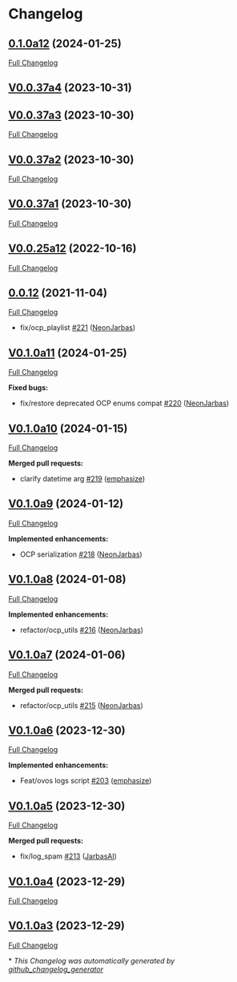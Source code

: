 # Changelog

## [0.1.0a12](https://github.com/OpenVoiceOS/ovos-utils/tree/0.1.0a12) (2024-01-25)

[Full Changelog](https://github.com/OpenVoiceOS/ovos-utils/compare/V0.1.0a11...0.1.0a12)

## [V0.0.37a4](https://github.com/builderjer/ovos_utils/tree/V0.0.37a4) (2023-10-31)

## [V0.0.37a3](https://github.com/builderjer/ovos_utils/tree/V0.0.37a3) (2023-10-30)

[Full Changelog](https://github.com/builderjer/ovos_utils/compare/V0.0.37a2...V0.0.37a3)

## [V0.0.37a2](https://github.com/builderjer/ovos_utils/tree/V0.0.37a2) (2023-10-30)

[Full Changelog](https://github.com/builderjer/ovos_utils/compare/V0.0.37a1...V0.0.37a2)

## [V0.0.37a1](https://github.com/builderjer/ovos_utils/tree/V0.0.37a1) (2023-10-30)

[Full Changelog](https://github.com/builderjer/ovos_utils/compare/V0.0.25a12...V0.0.37a1)

## [V0.0.25a12](https://github.com/builderjer/ovos_utils/tree/V0.0.25a12) (2022-10-16)

[Full Changelog](https://github.com/builderjer/ovos_utils/compare/0.0.12...V0.0.25a12)

## [0.0.12](https://github.com/builderjer/ovos_utils/tree/0.0.12) (2021-11-04)

[Full Changelog](https://github.com/builderjer/ovos_utils/compare/25fe462e3c19a58f32dc1fd940bf7c96fc18e6de...0.0.12)

- fix/ocp\_playlist [\#221](https://github.com/OpenVoiceOS/ovos-utils/pull/221) ([NeonJarbas](https://github.com/NeonJarbas))

## [V0.1.0a11](https://github.com/OpenVoiceOS/ovos-utils/tree/V0.1.0a11) (2024-01-25)

[Full Changelog](https://github.com/OpenVoiceOS/ovos-utils/compare/V0.1.0a10...V0.1.0a11)

**Fixed bugs:**

- fix/restore deprecated OCP enums compat [\#220](https://github.com/OpenVoiceOS/ovos-utils/pull/220) ([NeonJarbas](https://github.com/NeonJarbas))

## [V0.1.0a10](https://github.com/OpenVoiceOS/ovos-utils/tree/V0.1.0a10) (2024-01-15)

[Full Changelog](https://github.com/OpenVoiceOS/ovos-utils/compare/V0.1.0a9...V0.1.0a10)

**Merged pull requests:**

- clarify datetime arg [\#219](https://github.com/OpenVoiceOS/ovos-utils/pull/219) ([emphasize](https://github.com/emphasize))

## [V0.1.0a9](https://github.com/OpenVoiceOS/ovos-utils/tree/V0.1.0a9) (2024-01-12)

[Full Changelog](https://github.com/OpenVoiceOS/ovos-utils/compare/V0.1.0a8...V0.1.0a9)

**Implemented enhancements:**

- OCP serialization [\#218](https://github.com/OpenVoiceOS/ovos-utils/pull/218) ([NeonJarbas](https://github.com/NeonJarbas))

## [V0.1.0a8](https://github.com/OpenVoiceOS/ovos-utils/tree/V0.1.0a8) (2024-01-08)

[Full Changelog](https://github.com/OpenVoiceOS/ovos-utils/compare/V0.1.0a7...V0.1.0a8)

**Implemented enhancements:**

- refactor/ocp\_utils [\#216](https://github.com/OpenVoiceOS/ovos-utils/pull/216) ([NeonJarbas](https://github.com/NeonJarbas))

## [V0.1.0a7](https://github.com/OpenVoiceOS/ovos-utils/tree/V0.1.0a7) (2024-01-06)

[Full Changelog](https://github.com/OpenVoiceOS/ovos-utils/compare/V0.1.0a6...V0.1.0a7)

**Merged pull requests:**

- refactor/ocp\_utils [\#215](https://github.com/OpenVoiceOS/ovos-utils/pull/215) ([NeonJarbas](https://github.com/NeonJarbas))

## [V0.1.0a6](https://github.com/OpenVoiceOS/ovos-utils/tree/V0.1.0a6) (2023-12-30)

[Full Changelog](https://github.com/OpenVoiceOS/ovos-utils/compare/V0.1.0a5...V0.1.0a6)

**Implemented enhancements:**

- Feat/ovos logs script [\#203](https://github.com/OpenVoiceOS/ovos-utils/pull/203) ([emphasize](https://github.com/emphasize))

## [V0.1.0a5](https://github.com/OpenVoiceOS/ovos-utils/tree/V0.1.0a5) (2023-12-30)

[Full Changelog](https://github.com/OpenVoiceOS/ovos-utils/compare/V0.1.0a4...V0.1.0a5)

**Merged pull requests:**

- fix/log\_spam [\#213](https://github.com/OpenVoiceOS/ovos-utils/pull/213) ([JarbasAl](https://github.com/JarbasAl))

## [V0.1.0a4](https://github.com/OpenVoiceOS/ovos-utils/tree/V0.1.0a4) (2023-12-29)

[Full Changelog](https://github.com/OpenVoiceOS/ovos-utils/compare/V0.1.0a3...V0.1.0a4)

## [V0.1.0a3](https://github.com/OpenVoiceOS/ovos-utils/tree/V0.1.0a3) (2023-12-29)

[Full Changelog](https://github.com/OpenVoiceOS/ovos-utils/compare/V0.0.38...V0.1.0a3)


\* *This Changelog was automatically generated by [github_changelog_generator](https://github.com/github-changelog-generator/github-changelog-generator)*
